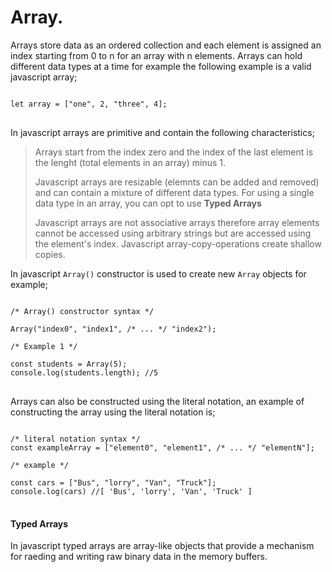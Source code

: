 # Array.

Arrays store data as an ordered collection and each element is assigned an index starting from 0 to n for an array with n elements. Arrays can hold different data types at a time for example the following example is a valid javascript array;

<pre>
<code>
let array = ["one", 2, "three", 4];
</code>
</pre>

In javascript arrays are primitive and contain the following characteristics;

> Arrays start from the index zero and the index of the last element is the lenght (total elements in an array) minus 1.
>
> Javascript arrays are resizable (elemnts can be added and removed) and can contain a mixture of different data types. For using a single data type in an array, you can opt to use **Typed Arrays**
>
> Javascript arrays are not associative arrays therefore array elements cannot be accessed using arbitrary strings but are accessed using the element's index.
> Javascript array-copy-operations create shallow copies.

In javascript `Array()` constructor is used to create new `Array` objects for example;

<pre>
<code>
/* Array() constructor syntax */

Array("index0", "index1", /* ... */ "index2");

/* Example 1 */

const students = Array(5);
console.log(students.length); //5
</code>
</pre>

Arrays can also be constructed using the literal notation, an example of constructing the array using the literal notation is;

<pre>
<code>
/* literal notation syntax */
const exampleArray = ["element0", "element1", /* ... */ "elementN"];

/* example */

const cars = ["Bus", "lorry", "Van", "Truck"];
console.log(cars) //[ 'Bus', 'lorry', 'Van', 'Truck' ]
</code>
</pre>

#### Typed Arrays

In javascript typed arrays are array-like objects that provide a mechanism for raeding and writing raw binary data in the memory buffers.
